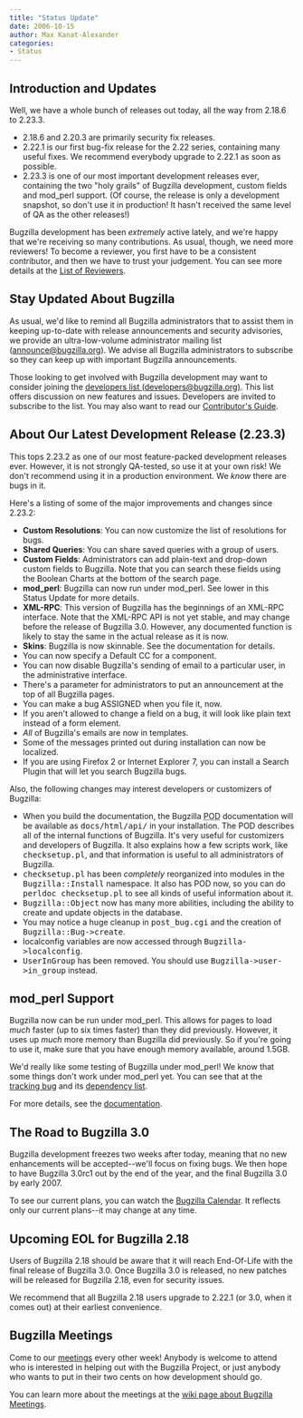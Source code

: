 ```yaml
---
title: "Status Update"
date: 2006-10-15
author: Max Kanat-Alexander
categories:
- Status
---
```


## Introduction and Updates

Well, we have a whole bunch of releases out today, all the way from 2.18.6 to 2.23.3.

*   2.18.6 and 2.20.3 are primarily security fix releases.
*   2.22.1 is our first bug-fix release for the 2.22 series, containing many useful fixes. We recommend everybody upgrade to 2.22.1 as soon as possible.
*   2.23.3 is one of our most important development releases ever, containing the two "holy grails" of Bugzilla development, custom fields and mod_perl support. (Of course, the release is only a development snapshot, so don't use it in production! It hasn't received the same level of QA as the other releases!)

Bugzilla development has been _extremely_ active lately, and we're happy that we're receiving so many contributions. As usual, though, we need more reviewers! To become a reviewer, you first have to be a consistent contributor, and then we have to trust your judgement. You can see more details at the [List of Reviewers](https://www.bugzilla.org/docs/reviewer-list.html#become).

## Stay Updated About Bugzilla

As usual, we'd like to remind all Bugzilla administrators that to assist them in keeping up-to-date with release announcements and security advisories, we provide an ultra-low-volume administrator mailing list ([announce@bugzilla.org](https://lists.bugzilla.org/cgi-bin/mj_wwwusr?func=lists-full-long&extra=announce)). We advise all Bugzilla administrators to subscribe so they can keep up with important Bugzilla announcements.

Those looking to get involved with Bugzilla development may want to consider joining the [developers list (developers@bugzilla.org)](https://lists.bugzilla.org/cgi-bin/mj_wwwusr?func=lists-long-full&extra=developers). This list offers discussion on new features and issues. Developers are invited to subscribe to the list. You may also want to read our [Contributor's Guide](https://www.bugzilla.org/docs/contributor.html).

## About Our Latest Development Release (2.23.3)

This tops 2.23.2 as one of our most feature-packed development releases ever. However, it is not strongly QA-tested, so use it at your own risk! We don't recommend using it in a production environment. We _know_ there are bugs in it.

Here's a listing of some of the major improvements and changes since 2.23.2:

*   **Custom Resolutions**: You can now customize the list of resolutions for bugs.
*   **Shared Queries**: You can share saved queries with a group of users.
*   **Custom Fields**: Administrators can add plain-text and drop-down custom fields to Bugzilla. Note that you can search these fields using the Boolean Charts at the bottom of the search page.
*   **mod_perl**: Bugzilla can now run under mod_perl. See lower in this Status Update for more details.
*   **XML-RPC**: This version of Bugzilla has the beginnings of an XML-RPC interface. Note that the XML-RPC API is not yet stable, and may change before the release of Bugzilla 3.0\. However, any documented function is likely to stay the same in the actual release as it is now.
*   **Skins**: Bugzilla is now skinnable. See the documentation for details.
*   You can now specify a Default CC for a component.
*   You can now disable Bugzilla's sending of email to a particular user, in the administrative interface.
*   There's a parameter for administrators to put an announcement at the top of all Bugzilla pages.
*   You can make a bug ASSIGNED when you file it, now.
*   If you aren't allowed to change a field on a bug, it will look like plain text instead of a form element.
*   _All_ of Bugzilla's emails are now in templates.
*   Some of the messages printed out during installation can now be localized.
*   If you are using Firefox 2 or Internet Explorer 7, you can install a Search Plugin that will let you search Bugzilla bugs.

Also, the following changes may interest developers or customizers of Bugzilla:

*   When you build the documentation, the Bugzilla <acronym title="Plain Old Documentation">POD</acronym> documentation will be available as <kbd>docs/html/api/</kbd> in your installation. The POD describes all of the internal functions of Bugzilla. It's very useful for customizers and developers of Bugzilla. It also explains how a few scripts work, like <kbd>checksetup.pl</kbd>, and that information is useful to all administrators of Bugzilla.
*   <kbd>checksetup.pl</kbd> has been _completely_ reorganized into modules in the <kbd>Bugzilla::Install</kbd> namespace. It also has POD now, so you can do <kbd>perldoc checksetup.pl</kbd> to see all kinds of useful information about it.
*   <kbd>Bugzilla::Object</kbd> now has many more abilities, including the ability to create and update objects in the database.
*   You may notice a huge cleanup in <kbd>post_bug.cgi</kbd> and the creation of <kbd>Bugzilla::Bug->create</kbd>.
*   localconfig variables are now accessed through <kbd>Bugzilla->localconfig</kbd>.
*   <kbd>UserInGroup</kbd> has been removed. You should use <kbd>Bugzilla->user->in_group</kbd> instead.

## mod_perl Support

Bugzilla now can be run under mod_perl. This allows for pages to load _much_ faster (up to six times faster) than they did previously. However, it uses up _much_ more memory than Bugzilla did previously. So if you're going to use it, make sure that you have enough memory available, around 1.5GB.

We'd really like some testing of Bugzilla under mod_perl! We know that some things don't work under mod_perl yet. You can see that at the [tracking bug](https://bugzilla.mozilla.org/show_bug.cgi?id=mod_perl) and its [dependency list](https://bugzilla.mozilla.org/showdependencytree.cgi?id=mod_perl&hide_resolved=1).

For more details, see the [documentation](/docs/tip/html/configuration.html#http-apache-mod_perl).

## The Road to Bugzilla 3.0

Bugzilla development freezes two weeks after today, meaning that no new enhancements will be accepted--we'll focus on fixing bugs. We then hope to have Bugzilla 3.0rc1 out by the end of the year, and the final Bugzilla 3.0 by early 2007.

To see our current plans, you can watch the [Bugzilla Calendar](https://www.google.com/calendar/embed?src=ih4fh7ks327mou7e3hifikokco%40group.calendar.google.com). It reflects only our current plans--it may change at any time.

## Upcoming EOL for Bugzilla 2.18

Users of Bugzilla 2.18 should be aware that it will reach End-Of-Life with the final release of Bugzilla 3.0\. Once Bugzilla 3.0 is released, no new patches will be released for Bugzilla 2.18, even for security issues.

We recommend that all Bugzilla 2.18 users upgrade to 2.22.1 (or 3.0, when it comes out) at their earliest convenience.

## Bugzilla Meetings

Come to our [meetings](https://wiki.mozilla.org/Bugzilla:Meetings) every other week! Anybody is welcome to attend who is interested in helping out with the Bugzilla Project, or just anybody who wants to put in their two cents on how development should go.

You can learn more about the meetings at the [wiki page about Bugzilla Meetings](https://wiki.mozilla.org/Bugzilla:Meetings).
